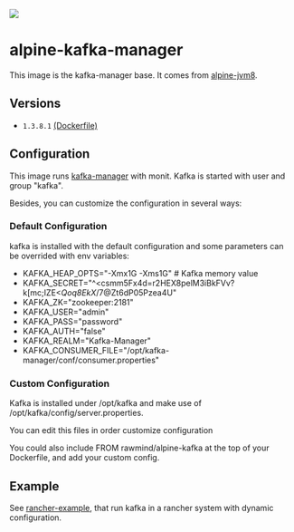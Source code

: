 [![](https://images.microbadger.com/badges/image/rawmind/alpine-kafka-manager.svg)](https://microbadger.com/images/rawmind/alpine-kafka-manager "Get your own image badge on microbadger.com")

alpine-kafka-manager 
==============

This image is the kafka-manager base. It comes from [alpine-jvm8][alpine-jvm8].

## Versions

- `1.3.8.1` [(Dockerfile)](https://github.com/rawmind0/alpine-kafka-manager/blob/1.3.8.1/Dockerfile)

## Configuration

This image runs [kafka-manager][kafka-manager] with monit. Kafka is started with user and group "kafka".

Besides, you can customize the configuration in several ways:

### Default Configuration

kafka is installed with the default configuration and some parameters can be overrided with env variables:

- KAFKA_HEAP_OPTS="-Xmx1G -Xms1G"     				# Kafka memory value
- KAFKA_SECRET="^<csmm5Fx4d=r2HEX8pelM3iBkFVv?k[mc;IZE<_Qoq8EkX_/7@Zt6dP05Pzea4U"
- KAFKA_ZK="zookeeper:2181"
- KAFKA_USER="admin"
- KAFKA_PASS="password"
- KAFKA_AUTH="false"
- KAFKA_REALM="Kafka-Manager"
- KAFKA_CONSUMER_FILE="/opt/kafka-manager/conf/consumer.properties"


### Custom Configuration

Kafka is installed under /opt/kafka and make use of /opt/kafka/config/server.properties.

You can edit this files in order customize configuration

You could also include FROM rawmind/alpine-kafka at the top of your Dockerfile, and add your custom config.


## Example

See [rancher-example][rancher-example], that run kafka in a rancher system with dynamic configuration.


[alpine-jvm8]: https://github.com/rawmind0/alpine-jvm8/
[kafka-manager]: https://github.com/yahoo/kafka-manager
[rancher-example]: https://github.com/rawmind0/alpine-kafka-manager/tree/master/rancher
